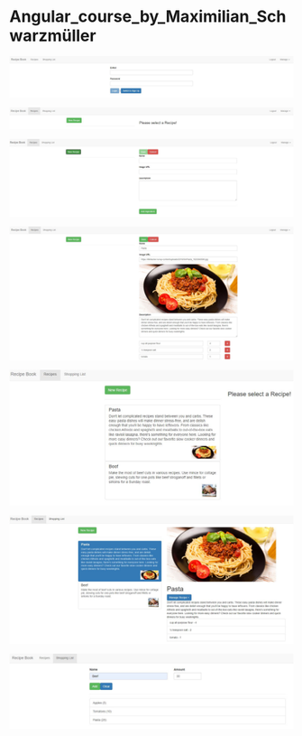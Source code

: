 # Angular_course_by_Maximilian_Schwarzmüller

<p align = "center">
<img src="https://github.com/iizdebski/angular_course/blob/main/32_images/angular1.JPG">
</p>

<p align = "center">
<img src="https://github.com/iizdebski/angular_course/blob/main/32_images/angular2.JPG">
</p>

<p align = "center">
<img src="https://github.com/iizdebski/angular_course/blob/main/32_images/angular3.JPG">
</p>

<p align = "center">
<img src="https://github.com/iizdebski/angular_course/blob/main/32_images/angular4.JPG">
</p>

<p align = "center">
<img src="https://github.com/iizdebski/angular_course/blob/main/32_images/angular5.JPG">
</p>

<p align = "center">
<img src="https://github.com/iizdebski/angular_course/blob/main/32_images/angular6.JPG">
</p>

<p align = "center">
<img src="https://github.com/iizdebski/angular_course/blob/main/32_images/angular7.JPG">
</p>